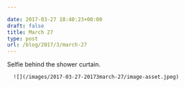 ```yaml
---

date: 2017-03-27 18:40:23+00:00
draft: false
title: March 27
type: post
url: /blog/2017/3/march-27
---
```


Selfie behind the shower curtain.


  
      ![](/images/2017-03-27-20173march-27/image-asset.jpeg)

